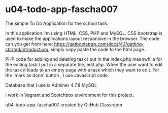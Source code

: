 # u04-todo-app-fascha007


The simple To Do Application for the school task.

In this application I'm using HTML, CSS, PHP and MySQL. CSS bootstrap is used to make the applications layout responsive in the browser. The code can you get from here: https://getbootstrap.com/docs/4.1/getting-started/introduction/, simply copy paste the code to the html page.

PHP code for adding and deleting task I put in the index.php meanwhile for the editing task I put in a separate file, edit.php. When the user want to edit the task it leads to an empty page with a task which they want to edit. For the 'mark as done' button , I use Javascript code.

Database that I use is Adminer 4.7.8 MySQL

I work in Vagrant and Scotchbox environment for this project.



u04-todo-app-fascha007 created by GitHub Classroom
